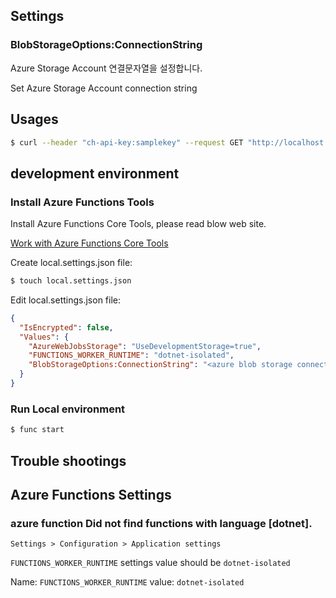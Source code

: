 ## Settings 

### BlobStorageOptions:ConnectionString

Azure Storage Account 연결문자열을 설정합니다.

Set Azure Storage Account connection string

## Usages

```bash
$ curl --header "ch-api-key:samplekey" --request GET "http://localhost:7071/api/cleanAssetsOnPrdStageFunction?containername=test-func"
```

## development environment

### Install Azure Functions Tools

Install Azure Functions Core Tools, please read blow web site.

[Work with Azure Functions Core Tools](https://docs.microsoft.com/ko-kr/azure/azure-functions/functions-run-local?tabs=v4%2Cmacos%2Ccsharp%2Cportal%2Cbash#v2)

Create local.settings.json file:

```bash
$ touch local.settings.json
```

Edit local.settings.json file:

```json
{
  "IsEncrypted": false,
  "Values": {
    "AzureWebJobsStorage": "UseDevelopmentStorage=true",
    "FUNCTIONS_WORKER_RUNTIME": "dotnet-isolated",
    "BlobStorageOptions:ConnectionString": "<azure blob storage connection string>"
  }
}
```

### Run Local environment

```bash
$ func start
```

## Trouble shootings

## Azure Functions Settings

### azure function Did not find functions with language [dotnet].

`Settings > Configuration > Application settings`

`FUNCTIONS_WORKER_RUNTIME` settings value should be `dotnet-isolated`

Name: `FUNCTIONS_WORKER_RUNTIME`
value: `dotnet-isolated`